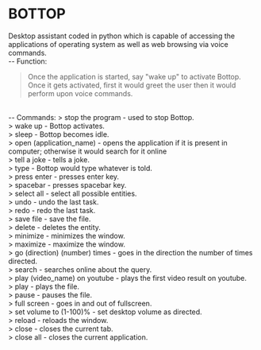 # BOTTOP
Desktop assistant coded in python which is capable of accessing the applications of operating system as well as web browsing via voice commands.
<br>
-- Function:
> Once the application is started, say "wake up" to activate Bottop. Once it gets activated, first it would greet the user then it would perform upon voice commands.
<br>
-- Commands:
> stop the program - used to stop Bottop.
<br>
> wake up - Bottop activates.
<br>
> sleep - Bottop becomes idle.
<br>
> open (application_name) - opens the application if it is present in computer; otherwise it would search for it online
<br>
> tell a joke - tells a joke.
<br>
> type - Bottop would type whatever is told.
<br>
> press enter - presses enter key.
<br>
> spacebar - presses spacebar key.
<br>
> select all - select all possible entities.
<br>
> undo - undo the last task.
<br>
> redo - redo the last task.
<br>
> save file - save the file.
<br>
> delete - deletes the entity.
<br>
> minimize - minimizes the window.
<br>
> maximize - maximize the window.
<br>
> go (direction) (number) times - goes in the direction the number of times directed.
<br>
> search - searches online about the query.
<br>
> play (video_name) on youtube - plays the first video result on youtube.
<br>
> play - plays the file.
<br>
> pause - pauses the file.
<br>
> full screen - goes in and out of fullscreen.
<br>
> set volume to (1-100)% - set desktop volume as directed.
<br>
> reload - reloads the window.
<br>
> close - closes the current tab.
<br>
> close all - closes the current application.
